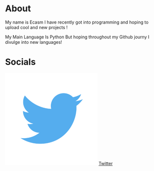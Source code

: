 # About

My name is Ecasm I have recently got into programming and hoping to upload cool and new projects !

My Main Language Is Python But hoping throughout my Github journy I divulge into new languages!


# Socials

![alt text](https://raw.githubusercontent.com/Fweak/Fweak/master/TwitterLogo.png "Twitter") [Twitter](http://www.twitter.com/m4tress)

